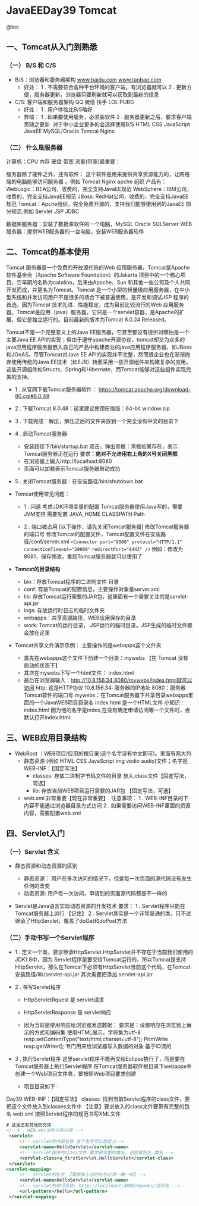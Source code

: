 # JavaEEDay39 Tomcat
@toc

## 一、Tomcat从入门到熟悉

### （一） B/S 和 C/S

- B/S：浏览器和服务器架构
 www.baidu.com  www.taobao.com
  -  好处：
 1 . 不需要符合各种平台环境的客户端，有浏览器就可以
 2 . 更新方便，服务器更新，浏览器只要刷新就可以获取到最新的信息
​
- C/S: 客户端和服务器架构
 QQ 微信 快手  LOL PUBG
  -  好处：
 1 . 用户体验比B/S略好
  -  弊端：
 1 . 如果要使用服务，必须装软件
 2 . 服务器更新之后，要求客户端页随之更新
​
对于中小企业更多的会选择使用B/S
HTML CSS JavaScript JavaEE MySQL/Oracle Tomcat Nginx

### （二） 什么是服务器
计算机：CPU  内存  硬盘  带宽
流量(带宽)最重要：

服务器除了硬件之外，还有软件：
这个软件是用来提供共享资源能力的，让网络端的电脑能够访问服务器 。例如 Tomcat  Nginx  apche 组织
产品有：
 WebLogic：BEA公司，收费的，完全支持JavaEE规范
 WebSphere：IBM公司，收费的，完全支持JavaEE规范
 JBoss: RedHat公司，收费的，完全支持JavaEE规范
 Tomcat：Apche组织，完全免费开源的，支持我们能够使用到的JavaEE 部分规范,例如 Servlet  JSP  JDBC

数据库服务器：安装了数据库软件的一个电脑，MySQL Oracle SQLServer
WEB服务器：提供WEB服务器的一台电脑，安装WEB服务器软件

## 二、Tomcat的基本使用

Tomcat 服务器是一个免费的开放源代码的Web 应用服务器，Tomcat是Apache 软件基金会（Apache Software Foundation）的Jakarta 项目中的一个核心项目，它早期的名称为catalina，后来由Apache、Sun 和其他一些公司及个人共同开发而成，并更名为Tomcat。Tomcat 是一个小型的轻量级应用服务器，在中小型系统和并发访问用户不是很多的场合下被普遍使用，是开发和调试JSP 程序的首选，因为Tomcat 技术先进、性能稳定，成为目前比较流行的Web 应用服务器。Tomcat是应用（java）服务器，它只是一个servlet容器，是Apache的扩展，但它是独立运行的。目前最新的版本为Tomcat 8.0.24 Released。

Tomcat不是一个完整意义上的Jave EE服务器，它甚至都没有提供对哪怕是一个主要Java EE API的实现；但由于遵守apache开源协议，tomcat却又为众多的java应用程序服务器嵌入自己的产品中构建商业的java应用程序服务器，如JBoss和JOnAS。尽管Tomcat对Jave EE API的实现并不完整，然而很企业也在渐渐抛弃使用传统的Java EE技术（如EJB）转而采用一些开源组件来构建复杂的应用。这些开源组件如Structs、Spring和Hibernate，而Tomcat能够对这些组件实现完美的支持。

 * 1 . 从官网下载Tomcat服务器软件： https://tomcat.apache.org/download-80.cgi#8.0.48

 * 2 . 下载Tomcat 8.0.48：这里建议使用压缩版：64-bit window.zip

 * 3 . 下载完成：解压，解压之后的文件夹放到一个完全没有中文的目录下
  
 * 4 . 启动Tomcat服务器
   *  安装路径下/bin/startup.bat  双击，弹出黑框：黑框如果存在，表示Tomcat服务器正在运行
要求：**绝对不允许用右上角的X号关闭黑框** 
   * 在浏览器上输入http://localhost:8080
   * 页面可以加载表示Tomcat服务器启动成功
   
 * 5 . 关闭Tomcat服务器：在安装路径/bin/shutdown.bat

- Tomcat使用常见问题：
   - 1 . 闪退
   考虑JDK环境变量的配置
 Tomcat服务器使用Java写的，需要JVM支持
 需要配置 JAVA_HOME CLASSPATH Path

  -  2 . 端口被占用
 [以下操作，请先关闭Tomcat服务器]
 修改Tomcat服务器的端口号
 修改Tomcat的配置文件，Tomcat配置文件在安装路径/conf/server.xml
 `<Connector port="8080" protocol="HTTP/1.1"`
 `connectionTimeout="20000"`
 `redirectPort="8443" />`
 例如：修改为8081，保存修改，重启Tomcat服务器就可以使用了

- **Tomcat的目录结构**
  - bin：存放Tomcat程序的二进制文件 目录
  - conf: 存放Tomcat的配置信息，主要操作对象是server.xml
  - lib: 存放Tomcat运行需要的JAR包，这里面有一个需要关注的是servlet-api.jar
  - logs: 存放运行时日志的临时文件夹
  - webapps：共享资源路径，WEB应用保存的目录
  - work: Tomcat的运行目录， JSP运行的临时目录。JSP生成的临时文件都会放在这里

- Tomcat共享文件演示示例： 
 主要操作的是webapps这个文件夹
  -  首先在webapps这个文件下创建一个目录：mywebs 【在 Tomcat 没有启动的状态下】
   - 其次在mywebs下写一个html文件： index.html
  - 最后在浏览器输入：http://10.8.156.34:8080/mywebs/index.html就可以访问
 http: 这是HTTP协议
 10.8.156.34: 服务器的IP地址
 8080：服务器Tomcat软件的端口号
 mywebs：在Tomcat服务器下共享目录webapps里面的一个JavaWEB项目目录名
 index.html 是一个HTML文件
小知识：
 index.html 因为他的名字是index,在没有确定申请访问哪一个文件时，会默认打开index.html

## 三、WEB应用目录结构
- WebRoot  ：WEB项目/应用的根目录(这个名字没有中文即可)。里面有两大列
  - 静态资源 (例如 HTML CSS JavaScript img vedio audio)文件；名字是 WEB-INF：【固定写法】
     - classes: 存放二进制字节码文件的目录 放入.class文件【固定写法，可选】
     -  lib: 存放当前WEB项目运行需要的JAR包 【固定写法，可选】
  - web.xml 非常重要【现在非常重要】
​
注意事项：
 1 . WEB-INF目录的下内容不能通过浏览器目录方式访问
 2 . 如果需要访问WEB-INF里面的资源内容，需要配置web.xml



## 四、Servlet入门

### （一）Servlet 含义

- 静态资源和动态资源的区别
  - 静态资源：
用户在多次访问的情况下，但是每一次页面的源代码没有发生任何的改变
  - 动态资源:
 用户每一次访问，申请到的页面源代码都是不一样的

- Servlet是Java语言实现动态资源的开发技术
要求：
 1 . Servlet程序只能在Tomcat服务器上运行  【记住】
 2 . Servlet其实是一个非常普通的类，只不过继承了HttpServlet，覆盖了doGet和doPost方法

### （二）手动书写一个Servlet程序

- 1 . 定义一个类，要求继承HttpServlet
 HttpServlet并不存在于当前我们使用的JDK1.8中，因为 Servlet程序是要交给Tomcat运行的，所以Tomcat是支持HttpServlet，那么在Tomcat下必须有HttpServlet当前这个代码，在Tomcat安装路径/lib/servlet-api.jar
其次需要把添加 servlet-api.jar
- 2 . 书写Servlet程序
   - HttpServletRquest    是  servlet请求
   - HttpServletResponse   是 servlet响应

  - 因为当前是使用响应给浏览器发送数据：
 要求是：设置响应在浏览器上展示的方式和编码集 使用HTML展示，字符集为utf-8
 resp.setContentType("text/html;charset=utf-8");
 PrintWrite resp.getWriter(); 专门用来给浏览器写入数据的对象 基于IO流的

- 3 . 执行Servlet程序
 这里servlet程序不能再交给Eclipse执行了，而是要在Tomcat服务器上执行Servlet程序
 在Tomcat服务器软件根目录下webapps中创建一个Web项目文件夹，要按照Web项目要求创建
  - 项目目录如下：

Day39
     WEB-INF：【固定写法】
          classes:    找到当前Servlet程序的class文件，要把这个文件放入到classes文件中
 【注意】要求放入的class文件要带有完整的包名
           web.xml 按照Servlet程序的规范书写XML文件
```xml
# 这里还有其他的文件
<!--4 . WEB.xml文件中的内容 -->
 <servlet>
     <!-- servlet的内部名称 这个名字可以自定义-->
     <servlet-name>HelloServlet</servlet-name>
     <!-- servlet程序的class文件 要求是完整的类名，也就是包名.类名 -->
     <servlet-class>a_firstServlet.HelloServlet</servlet-class>
 </servlet>
<servlet-mapping>
     <!-- servlet的名字 【要求和上边的名字必须一模一样】-->
     <servlet-name>HelloServlet</servlet-name>
     <!-- servlet的访问名称: http://localhost:8080/mywebs/访问名 -->
     <url-pattern>/hello</url-pattern>
 </servlet-mapping>
```

 
